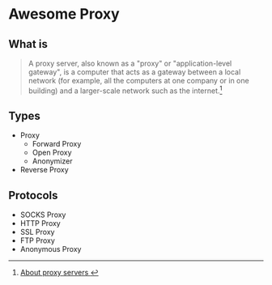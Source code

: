 # Awesome Proxy

## What is

> A proxy server, also known as a "proxy" or "application-level gateway", is a computer that acts as a gateway between a local network (for example, all the computers at one company or in one building) and a larger-scale network such as the internet.[^1]

## Types

- Proxy
  - Forward Proxy
  - Open Proxy
  - Anonymizer
- Reverse Proxy

## Protocols

- SOCKS Proxy
- HTTP Proxy
- SSL Proxy
- FTP Proxy
- Anonymous Proxy

[^1]: [ About proxy servers ](https://kb.iu.edu/d/ahoo)
